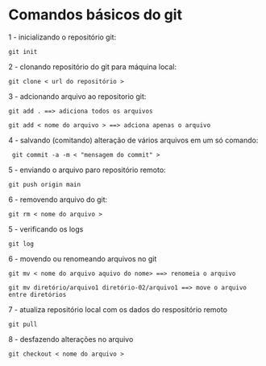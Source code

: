 # Comandos básicos do git

1 - inicializando o repositório git:

    git init

2 - clonando repositório do git para máquina local:

    git clone < url do repositório >

3 - adcionando arquivo ao repositorio git:

    git add . ==> adiciona todos os arquivos

    git add < nome do arquivo > ==> adciona apenas o arquivo 

4 - salvando (comitando) alteração de vários arquivos em um só comando:

     git commit -a -m < "mensagem do commit" >

5 - enviando o arquivo paro repositório remoto:

    git push origin main 

6 - removendo arquivo do git:
    
    git rm < nome do arquivo >

5 - verificando os logs

    git log

6 - movendo ou renomeando arquivos no git

    git mv < nome do arquivo aquivo do nome> ==> renomeia o arquivo
    
    git mv diretório/arquivo1 diretório-02/arquivo1 ==> move o arquivo entre diretórios

7 - atualiza repositório local com os dados do respositório remoto

    git pull

8 - desfazendo alterações no arquivo

    git checkout < nome do arquivo >